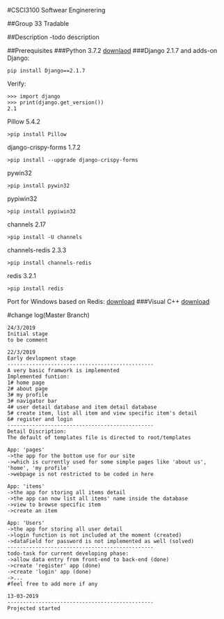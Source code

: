 #CSCI3100 Softwear Enginerering

##Group 33 Tradable

##Description
-todo description

##Prerequisites
###Python 3.7.2
[downlaod](https://pythoninsider.blogspot.com/2019/03/python-3410-is-now-available.html?utm_source=feedburner&utm_medium=feed&utm_campaign=Feed%3A+PythonInsider+%28Python+Insider%29)
###Django 2.1.7 and adds-on
Django:
````
pip install Django==2.1.7
````
Verify:
````
>>> import django
>>> print(django.get_version())
2.1
````
Pillow 5.4.2
````
>pip install Pillow
````
django-crispy-forms 1.7.2
````
>pip install --upgrade django-crispy-forms
````
pywin32 
````
>pip install pywin32 
````
pypiwin32
````
>pip install pypiwin32
````
channels 2.17
````
>pip install -U channels
````
channels-redis 2.3.3
````
>pip install channels-redis
````
redis 3.2.1
````
>pip install redis
````
Port for Windows based on Redis:
[download](https://github.com/MicrosoftArchive/redis/releases)
###Visual C++
[download](https://support.microsoft.com/zh-hk/help/2977003/the-latest-supported-visual-c-downloads)

#change log(Master Branch)
````
24/3/2019
Initial stage
to be comment
````
```
22/3/2019
Early devlopment stage  
-----------------------------------------------
A very basic framwork is implemented
Implemented funtion:
1# home page 
2# about page
3# my profile 
3# navigator bar
4# user detail database and item detail database
5# create item, list all item and view specific item's detail
6# register and login
-----------------------------------------------
Detail Discription:
The default of templates file is directed to root/templates

App: 'pages'
->the app for the bottom use for our site
->which is currently used for some simple pages like 'about us', 'home', 'my profile'
->webpage is not restricted to be coded in here

App: 'items'
->the app for storing all items detail
->the app can now list all items' name inside the database
->view to browse specific item
->create an item

App: 'Users'
->the app for storing all user detail
->login function is not included at the moment (created)
->dataField for password is not implemented as well (solved)
-----------------------------------------------
todo-task for current developing phase:
->allow data entry from front-end to back-end (done)
->create 'register' app (done)
->create 'login' app (done)
->...
#feel free to add more if any

```
```
13-03-2019
-----------------------------------------------
Projected started
```
